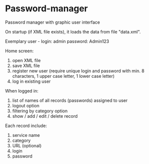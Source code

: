 # Password-manager

Password manager with graphic user interface

On startup (if XML file exists), it loads the data from file "data.xml".

Exemplary user - login: admin     password: Admin123

Home screen:
1) open XML file
2) save XML file
3) register new user (require unique login and password with min. 8 characters, 1 upper case letter, 1 lower case letter)
4) log in existing user

When logged in:
1) list of names of all records (passwords) assigned to user
2) logout option
3) filtering by category option
4) show / add / edit / delete record

Each record include:
1) service name
2) category
3) URL (optional)
4) login
5) password
